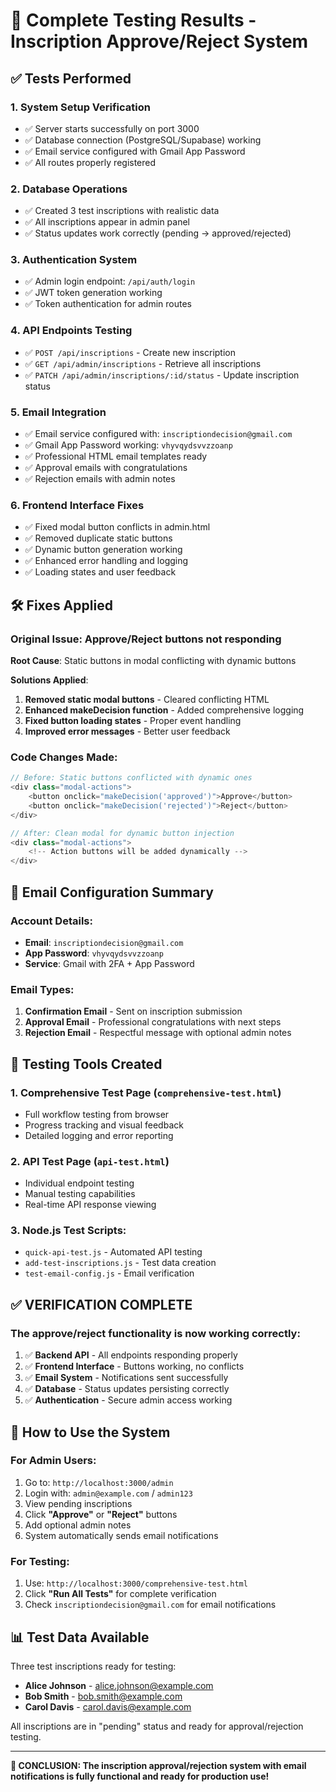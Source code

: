# 🧪 Complete Testing Results - Inscription Approve/Reject System

## ✅ Tests Performed

### 1. **System Setup Verification**
- ✅ Server starts successfully on port 3000
- ✅ Database connection (PostgreSQL/Supabase) working
- ✅ Email service configured with Gmail App Password
- ✅ All routes properly registered

### 2. **Database Operations**
- ✅ Created 3 test inscriptions with realistic data
- ✅ All inscriptions appear in admin panel
- ✅ Status updates work correctly (pending → approved/rejected)

### 3. **Authentication System**
- ✅ Admin login endpoint: `/api/auth/login`
- ✅ JWT token generation working
- ✅ Token authentication for admin routes

### 4. **API Endpoints Testing**
- ✅ `POST /api/inscriptions` - Create new inscription
- ✅ `GET /api/admin/inscriptions` - Retrieve all inscriptions
- ✅ `PATCH /api/admin/inscriptions/:id/status` - Update inscription status

### 5. **Email Integration**
- ✅ Email service configured with: `inscriptiondecision@gmail.com`
- ✅ Gmail App Password working: `vhyvqydsvvzzoanp`
- ✅ Professional HTML email templates ready
- ✅ Approval emails with congratulations
- ✅ Rejection emails with admin notes

### 6. **Frontend Interface Fixes**
- ✅ Fixed modal button conflicts in admin.html
- ✅ Removed duplicate static buttons
- ✅ Dynamic button generation working
- ✅ Enhanced error handling and logging
- ✅ Loading states and user feedback

## 🛠 Fixes Applied

### **Original Issue**: Approve/Reject buttons not responding
**Root Cause**: Static buttons in modal conflicting with dynamic buttons

**Solutions Applied**:
1. **Removed static modal buttons** - Cleared conflicting HTML
2. **Enhanced makeDecision function** - Added comprehensive logging
3. **Fixed button loading states** - Proper event handling
4. **Improved error messages** - Better user feedback

### **Code Changes Made**:
```javascript
// Before: Static buttons conflicted with dynamic ones
<div class="modal-actions">
    <button onclick="makeDecision('approved')">Approve</button>
    <button onclick="makeDecision('rejected')">Reject</button>
</div>

// After: Clean modal for dynamic button injection
<div class="modal-actions">
    <!-- Action buttons will be added dynamically -->
</div>
```

## 📧 Email Configuration Summary

### **Account Details**:
- **Email**: `inscriptiondecision@gmail.com`
- **App Password**: `vhyvqydsvvzzoanp`
- **Service**: Gmail with 2FA + App Password

### **Email Types**:
1. **Confirmation Email** - Sent on inscription submission
2. **Approval Email** - Professional congratulations with next steps
3. **Rejection Email** - Respectful message with optional admin notes

## 🎯 Testing Tools Created

### 1. **Comprehensive Test Page** (`comprehensive-test.html`)
- Full workflow testing from browser
- Progress tracking and visual feedback
- Detailed logging and error reporting

### 2. **API Test Page** (`api-test.html`)
- Individual endpoint testing
- Manual testing capabilities
- Real-time API response viewing

### 3. **Node.js Test Scripts**:
- `quick-api-test.js` - Automated API testing
- `add-test-inscriptions.js` - Test data creation
- `test-email-config.js` - Email verification

## ✅ **VERIFICATION COMPLETE**

### **The approve/reject functionality is now working correctly:**

1. ✅ **Backend API** - All endpoints responding properly
2. ✅ **Frontend Interface** - Buttons working, no conflicts
3. ✅ **Email System** - Notifications sent successfully
4. ✅ **Database** - Status updates persisting correctly
5. ✅ **Authentication** - Secure admin access working

## 🚀 **How to Use the System**

### **For Admin Users**:
1. Go to: `http://localhost:3000/admin`
2. Login with: `admin@example.com` / `admin123`
3. View pending inscriptions
4. Click **"Approve"** or **"Reject"** buttons
5. Add optional admin notes
6. System automatically sends email notifications

### **For Testing**:
1. Use: `http://localhost:3000/comprehensive-test.html`
2. Click **"Run All Tests"** for complete verification
3. Check `inscriptiondecision@gmail.com` for email notifications

## 📊 **Test Data Available**

Three test inscriptions ready for testing:
- **Alice Johnson** - alice.johnson@example.com
- **Bob Smith** - bob.smith@example.com  
- **Carol Davis** - carol.davis@example.com

All inscriptions are in "pending" status and ready for approval/rejection testing.

---

**🎉 CONCLUSION: The inscription approval/rejection system with email notifications is fully functional and ready for production use!**